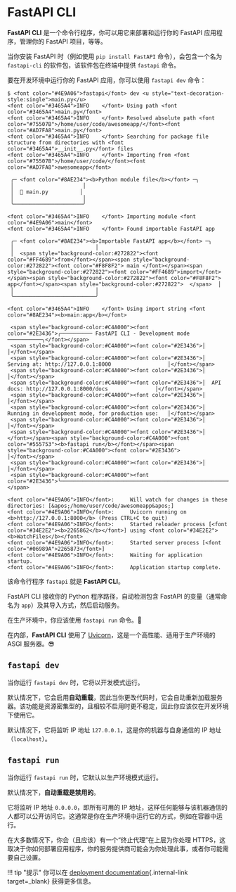 # FastAPI CLI

**FastAPI CLI** 是一个命令行程序，你可以用它来部署和运行你的 FastAPI 应用程序，管理你的 FastAPI 项目，等等。

当你安装 FastAPI 时（例如使用 `pip install FastAPI` 命令），会包含一个名为 `fastapi-cli` 的软件包，该软件包在终端中提供 `fastapi` 命令。

要在开发环境中运行你的 FastAPI 应用，你可以使用 `fastapi dev` 命令：

<div class="termy">

```console
$ <font color="#4E9A06">fastapi</font> dev <u style="text-decoration-style:single">main.py</u>
<font color="#3465A4">INFO    </font> Using path <font color="#3465A4">main.py</font>
<font color="#3465A4">INFO    </font> Resolved absolute path <font color="#75507B">/home/user/code/awesomeapp/</font><font color="#AD7FA8">main.py</font>
<font color="#3465A4">INFO    </font> Searching for package file structure from directories with <font color="#3465A4">__init__.py</font> files
<font color="#3465A4">INFO    </font> Importing from <font color="#75507B">/home/user/code/</font><font color="#AD7FA8">awesomeapp</font>

 ╭─ <font color="#8AE234"><b>Python module file</b></font> ─╮
 │                      │
 │  🐍 main.py          │
 │                      │
 ╰──────────────────────╯

<font color="#3465A4">INFO    </font> Importing module <font color="#4E9A06">main</font>
<font color="#3465A4">INFO    </font> Found importable FastAPI app

 ╭─ <font color="#8AE234"><b>Importable FastAPI app</b></font> ─╮
 │                          │
 │  <span style="background-color:#272822"><font color="#FF4689">from</font></span><span style="background-color:#272822"><font color="#F8F8F2"> main </font></span><span style="background-color:#272822"><font color="#FF4689">import</font></span><span style="background-color:#272822"><font color="#F8F8F2"> app</font></span><span style="background-color:#272822">  </span>  │
 │                          │
 ╰──────────────────────────╯

<font color="#3465A4">INFO    </font> Using import string <font color="#8AE234"><b>main:app</b></font>

 <span style="background-color:#C4A000"><font color="#2E3436">╭────────── FastAPI CLI - Development mode ───────────╮</font></span>
 <span style="background-color:#C4A000"><font color="#2E3436">│                                                     │</font></span>
 <span style="background-color:#C4A000"><font color="#2E3436">│  Serving at: http://127.0.0.1:8000                  │</font></span>
 <span style="background-color:#C4A000"><font color="#2E3436">│                                                     │</font></span>
 <span style="background-color:#C4A000"><font color="#2E3436">│  API docs: http://127.0.0.1:8000/docs               │</font></span>
 <span style="background-color:#C4A000"><font color="#2E3436">│                                                     │</font></span>
 <span style="background-color:#C4A000"><font color="#2E3436">│  Running in development mode, for production use:   │</font></span>
 <span style="background-color:#C4A000"><font color="#2E3436">│                                                     │</font></span>
 <span style="background-color:#C4A000"><font color="#2E3436">│  </font></span><span style="background-color:#C4A000"><font color="#555753"><b>fastapi run</b></font></span><span style="background-color:#C4A000"><font color="#2E3436">                                        │</font></span>
 <span style="background-color:#C4A000"><font color="#2E3436">│                                                     │</font></span>
 <span style="background-color:#C4A000"><font color="#2E3436">╰─────────────────────────────────────────────────────╯</font></span>

<font color="#4E9A06">INFO</font>:     Will watch for changes in these directories: [&apos;/home/user/code/awesomeapp&apos;]
<font color="#4E9A06">INFO</font>:     Uvicorn running on <b>http://127.0.0.1:8000</b> (Press CTRL+C to quit)
<font color="#4E9A06">INFO</font>:     Started reloader process [<font color="#34E2E2"><b>2265862</b></font>] using <font color="#34E2E2"><b>WatchFiles</b></font>
<font color="#4E9A06">INFO</font>:     Started server process [<font color="#06989A">2265873</font>]
<font color="#4E9A06">INFO</font>:     Waiting for application startup.
<font color="#4E9A06">INFO</font>:     Application startup complete.
```

</div>

该命令行程序 `fastapi` 就是 **FastAPI CLI**。

FastAPI CLI 接收你的 Python 程序路径，自动检测包含 FastAPI 的变量（通常命名为 `app`）及其导入方式，然后启动服务。

在生产环境中，你应该使用 `fastapi run` 命令。🚀

在内部，**FastAPI CLI** 使用了 <a href="https://www.uvicorn.org" class="external-link" target="_blank">Uvicorn</a>，这是一个高性能、适用于生产环境的 ASGI 服务器。😎

## `fastapi dev`

当你运行 `fastapi dev` 时，它将以开发模式运行。

默认情况下，它会启用**自动重载**，因此当你更改代码时，它会自动重新加载服务器。该功能是资源密集型的，且相较不启用时更不稳定，因此你应该仅在开发环境下使用它。

默认情况下，它将监听 IP 地址 `127.0.0.1`，这是你的机器与自身通信的 IP 地址（`localhost`）。

## `fastapi run`

当你运行 `fastapi run` 时，它默认以生产环境模式运行。

默认情况下，**自动重载是禁用的**。

它将监听 IP 地址 `0.0.0.0`，即所有可用的 IP 地址，这样任何能够与该机器通信的人都可以公开访问它。这通常是你在生产环境中运行它的方式，例如在容器中运行。

在大多数情况下，你会（且应该）有一个“终止代理”在上层为你处理 HTTPS，这取决于你如何部署应用程序，你的服务提供商可能会为你处理此事，或者你可能需要自己设置。

!!! tip "提示"
    你可以在 [deployment documentation](deployment/index.md){.internal-link target=_blank} 获得更多信息。
